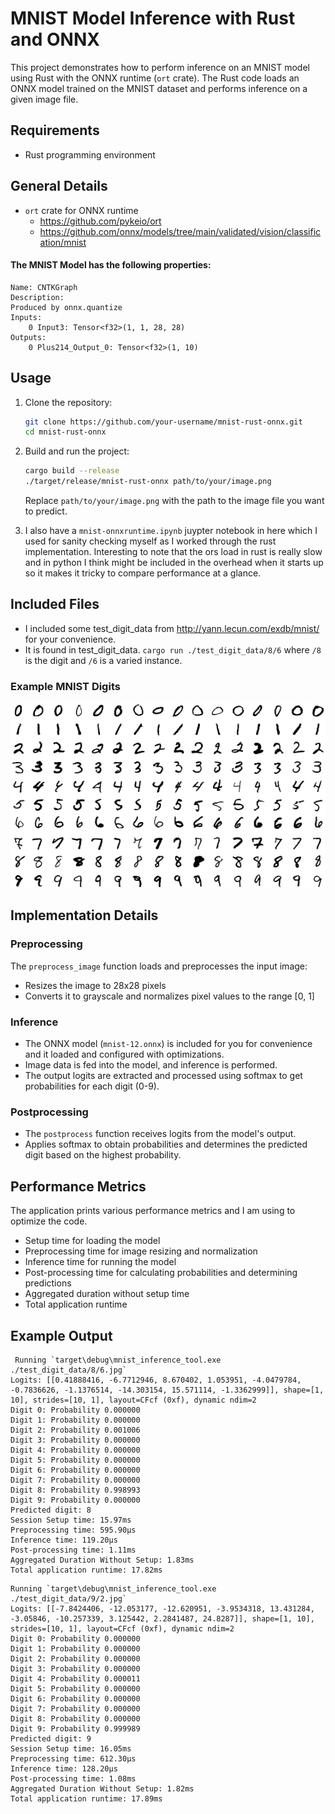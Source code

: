 # MNIST Model Inference with Rust and ONNX

This project demonstrates how to perform inference on an MNIST model using Rust with the ONNX runtime (`ort` crate). The Rust code loads an ONNX model trained on the MNIST dataset and performs inference on a given image file.

## Requirements
- Rust programming environment

## General Details
- `ort` crate for ONNX runtime
    - https://github.com/pykeio/ort
    - https://github.com/onnx/models/tree/main/validated/vision/classification/mnist

#### The MNIST Model has the following properties:
```
Name: CNTKGraph
Description:
Produced by onnx.quantize
Inputs:
    0 Input3: Tensor<f32>(1, 1, 28, 28)
Outputs:
    0 Plus214_Output_0: Tensor<f32>(1, 10)
```

## Usage

1. Clone the repository:

   ```bash
   git clone https://github.com/your-username/mnist-rust-onnx.git
   cd mnist-rust-onnx
   ```

2. Build and run the project:

   ```bash
   cargo build --release
   ./target/release/mnist-rust-onnx path/to/your/image.png
   ```

   Replace `path/to/your/image.png` with the path to the image file you want to predict.

3. I also have a `mnist-onnxruntime.ipynb` juypter notebook in here which I used for sanity checking myself as I worked through the rust implementation. Interesting to note that the ors load in rust is really slow and in python I think might be included in the overhead when it starts up so it makes it tricky to compare performance at a glance.

## Included Files
   - I included some test_digit_data from http://yann.lecun.com/exdb/mnist/ for your convenience.
   - It is found in test_digit_data. `cargo run ./test_digit_data/8/6` where `/8` is the digit and `/6` is a varied instance.

### Example MNIST Digits

![MNIST Examples](MnistExamples.png)

## Implementation Details

### Preprocessing

The `preprocess_image` function loads and preprocesses the input image:
- Resizes the image to 28x28 pixels
- Converts it to grayscale and normalizes pixel values to the range [0, 1]

### Inference

- The ONNX model (`mnist-12.onnx`) is included for you for convenience and it loaded and configured with optimizations.
- Image data is fed into the model, and inference is performed.
- The output logits are extracted and processed using softmax to get probabilities for each digit (0-9).

### Postprocessing

- The `postprocess` function receives logits from the model's output.
- Applies softmax to obtain probabilities and determines the predicted digit based on the highest probability.

## Performance Metrics

The application prints various performance metrics and I am using to optimize the code.
- Setup time for loading the model
- Preprocessing time for image resizing and normalization
- Inference time for running the model
- Post-processing time for calculating probabilities and determining predictions
- Aggregated duration without setup time
- Total application runtime

## Example Output

```plaintext
 Running `target\debug\mnist_inference_tool.exe ./test_digit_data/8/6.jpg`
Logits: [[0.41888416, -6.7712946, 8.670402, 1.053951, -4.0479784, -0.7836626, -1.1376514, -14.303154, 15.571114, -1.3362999]], shape=[1, 10], strides=[10, 1], layout=CFcf (0xf), dynamic ndim=2
Digit 0: Probability 0.000000
Digit 1: Probability 0.000000
Digit 2: Probability 0.001006
Digit 3: Probability 0.000000
Digit 4: Probability 0.000000
Digit 5: Probability 0.000000
Digit 6: Probability 0.000000
Digit 7: Probability 0.000000
Digit 8: Probability 0.998993
Digit 9: Probability 0.000000
Predicted digit: 8
Session Setup time: 15.97ms
Preprocessing time: 595.90µs
Inference time: 119.20µs
Post-processing time: 1.11ms
Aggregated Duration Without Setup: 1.83ms
Total application runtime: 17.82ms
```
```plaintext
Running `target\debug\mnist_inference_tool.exe ./test_digit_data/9/2.jpg`
Logits: [[-7.8424406, -12.053177, -12.620951, -3.9534318, 13.431284, -3.05846, -10.257339, 3.125442, 2.2841487, 24.8287]], shape=[1, 10], strides=[10, 1], layout=CFcf (0xf), dynamic ndim=2
Digit 0: Probability 0.000000
Digit 1: Probability 0.000000
Digit 2: Probability 0.000000
Digit 3: Probability 0.000000
Digit 4: Probability 0.000011
Digit 5: Probability 0.000000
Digit 6: Probability 0.000000
Digit 7: Probability 0.000000
Digit 8: Probability 0.000000
Digit 9: Probability 0.999989
Predicted digit: 9
Session Setup time: 16.05ms
Preprocessing time: 612.30µs
Inference time: 128.20µs
Post-processing time: 1.08ms
Aggregated Duration Without Setup: 1.82ms
Total application runtime: 17.89ms
```